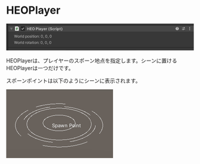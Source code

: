 
# HEOPlayer
![HEOPlayer](img/HEOPlayer.jpg)

HEOPlayerは、プレイヤーのスポーン地点を指定します。シーンに置けるHEOPlayerは一つだけです。

スポーンポイントは以下のようにシーンに表示されます。

![SpawnPoint](img/SpawnPoint.jpg)